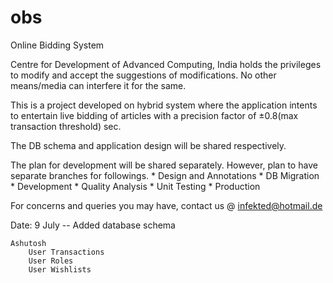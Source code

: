 # obs
Online Bidding System

Centre for Development of Advanced Computing, India holds the privileges to modify and accept the suggestions of modifications. No other means/media can interfere it for the same.

This is a project developed on hybrid system where the application intents to entertain live bidding of articles with a precision factor of ±0.8(max transaction threshold) sec.

The DB schema and application design will be shared respectively.

The plan for development will be shared separately. However, plan to have separate branches for followings.
    * Design and Annotations
    * DB Migration
    * Development
    * Quality Analysis
    * Unit Testing
    * Production

For concerns and queries you may have, contact us @ <bold>infekted@hotmail.de</bold>

Date: 9 July -- Added database schema
	
	Ashutosh
		User Transactions
		User Roles
		User Wishlists

